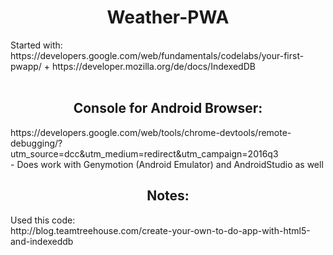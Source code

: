 <center><h1>Weather-PWA</h1> </center>
Started with: <br/>
https://developers.google.com/web/fundamentals/codelabs/your-first-pwapp/
  + https://developer.mozilla.org/de/docs/IndexedDB<br/><br/>
<center> <h2> Console for Android Browser:</h2></center>
  https://developers.google.com/web/tools/chrome-devtools/remote-debugging/?utm_source=dcc&utm_medium=redirect&utm_campaign=2016q3 <br/>
- Does work with Genymotion (Android Emulator) and AndroidStudio as well  
<center> <h2> Notes:</h2></center>
Used this code: <br/>
http://blog.teamtreehouse.com/create-your-own-to-do-app-with-html5-and-indexeddb





